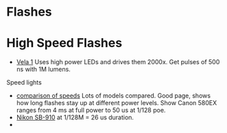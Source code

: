 # Flashes

# High Speed Flashes

- [Vela 1](https://www.kickstarter.com/projects/vela/vela-one-the-worlds-first-high-speed-led-flash/description) Uses high power LEDs and drives them 2000x. Get pulses of 500 ns with 1M lumens.

Speed lights

- [comparison of speeds](http://gock.net/2012/01/flash-durations-small-strobes/) Lots of models compared. Good page, shows how long flashes stay up at different power levels. Show Canon 580EX ranges from 4 ms at full power to 50 us at 1/128 poe.
- [Nikon SB-910](http://www.nikonusa.com/en/Nikon-Products/Product/Flashes/SB-910-AF-Speedlight.html) at 1/128M = 26 us duration.
- 